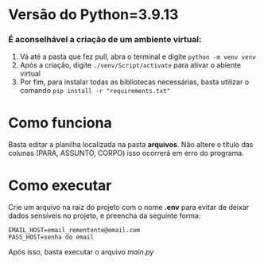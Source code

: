 # Versão do Python=3.9.13

### É aconselhável a criação de um ambiente virtual:

1. Vá até a pasta que fez pull, abra o terminal e digite `python -m venv venv`
2. Após a criação, digite `./venv/Script/activate` para ativar o abiente virtual
3. Por fim, para instalar todas as bibliotecas necessárias, basta utilizar o comando `pip install -r "requirements.txt"`

# Como funciona

Basta editar a planilha localizada na pasta **arquivos**. Não altere o título das colunas (PARA, ASSUNTO, CORPO) isso ocorrerá em erro do programa.

# Como executar

Crie um arquivo na raiz do projeto com o nome **.env** para evitar de deixar dados sensíveis no projeto, e preencha da seguinte forma:
```
EMAIL_HOST=email_rementente@email.com
PASS_HOST=senha do email
```
Após isso, basta executar o arquivo *main.py*
